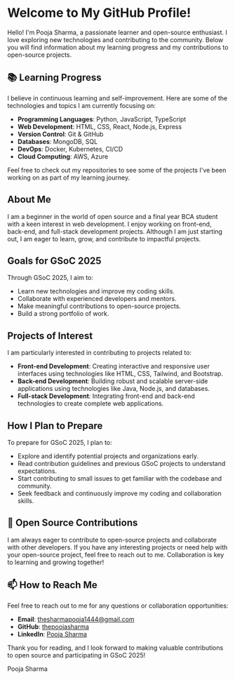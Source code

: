 # Welcome to My GitHub Profile!

Hello! I'm Pooja Sharma, a passionate learner and open-source enthusiast. I love exploring new technologies and contributing to the community. Below you will find information about my learning progress and my contributions to open-source projects.

## 📚 Learning Progress

I believe in continuous learning and self-improvement. Here are some of the technologies and topics I am currently focusing on:

- **Programming Languages**: Python, JavaScript, TypeScript
- **Web Development**: HTML, CSS, React, Node.js, Express
- **Version Control**: Git & GitHub
- **Databases**: MongoDB, SQL
- **DevOps**: Docker, Kubernetes, CI/CD
- **Cloud Computing**: AWS, Azure

Feel free to check out my repositories to see some of the projects I've been working on as part of my learning journey.

## About Me

I am a beginner in the world of open source and a final year BCA student with a keen interest in web development. I enjoy working on front-end, back-end, and full-stack development projects. Although I am just starting out, I am eager to learn, grow, and contribute to impactful projects.

## Goals for GSoC 2025

Through GSoC 2025, I aim to:
- Learn new technologies and improve my coding skills.
- Collaborate with experienced developers and mentors.
- Make meaningful contributions to open-source projects.
- Build a strong portfolio of work.

## Projects of Interest

I am particularly interested in contributing to projects related to:
- **Front-end Development**: Creating interactive and responsive user interfaces using technologies like HTML, CSS, Tailwind, and Bootstrap.
- **Back-end Development**: Building robust and scalable server-side applications using technologies like Java, Node.js, and databases.
- **Full-stack Development**: Integrating front-end and back-end technologies to create complete web applications.

## How I Plan to Prepare

To prepare for GSoC 2025, I plan to:
- Explore and identify potential projects and organizations early.
- Read contribution guidelines and previous GSoC projects to understand expectations.
- Start contributing to small issues to get familiar with the codebase and community.
- Seek feedback and continuously improve my coding and collaboration skills.

## 🌟 Open Source Contributions

I am always eager to contribute to open-source projects and collaborate with other developers. 
If you have any interesting projects or need help with your open-source project, feel free to reach out to me. Collaboration is key to learning and growing together!

## 📫 How to Reach Me

Feel free to reach out to me for any questions or collaboration opportunities:
- **Email**: thesharmapooja1444@gmail.com
- **GitHub**: [thepoojasharma](https://github.com/thepoojasharma)
- **LinkedIn**: [Pooja Sharma](https://www.linkedin.com/in/the-pooja-sharma/)

Thank you for reading, and I look forward to making valuable contributions to open source and participating in GSoC 2025!

Pooja Sharma
